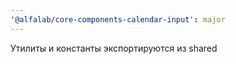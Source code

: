 ```yaml
---
'@alfalab/core-components-calendar-input': major
---
```


Утилиты и константы экспортируются из shared
